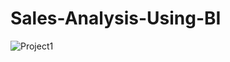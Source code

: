 # Sales-Analysis-Using-BI

![Project1](https://user-images.githubusercontent.com/121167491/228155456-e5312d4b-cf19-48ba-986d-a0e9d6d96b5c.png)
